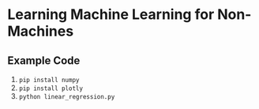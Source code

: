 # Learning Machine Learning for Non-Machines

## Example Code

1. `pip install numpy`
1. `pip install plotly`
1. `python linear_regression.py`
